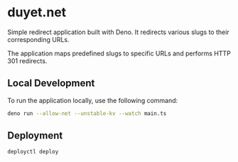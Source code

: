 # duyet.net

Simple redirect application built with Deno. It redirects various slugs to their
corresponding URLs.

The application maps predefined slugs to specific URLs and performs HTTP 301
redirects.

## Local Development

To run the application locally, use the following command:

```bash
deno run --allow-net --unstable-kv --watch main.ts
```

## Deployment

```bash
deployctl deploy
```
